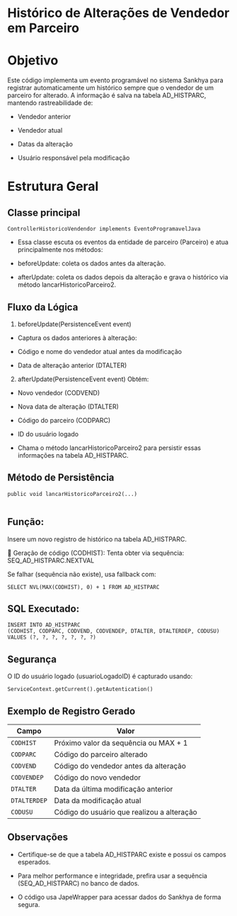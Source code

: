 # Histórico de Alterações de Vendedor em Parceiro


# Objetivo
Este código implementa um evento programável no sistema Sankhya para registrar automaticamente um histórico sempre que o vendedor de um parceiro for alterado. A informação é salva na tabela AD_HISTPARC, mantendo rastreabilidade de:

- Vendedor anterior

- Vendedor atual

- Datas da alteração

- Usuário responsável pela modificação

 # Estrutura Geral

 ## Classe principal



```
ControllerHistoricoVendendor implements EventoProgramavelJava

```
- Essa classe escuta os eventos da entidade de parceiro (Parceiro) e atua principalmente nos métodos:

- beforeUpdate: coleta os dados antes da alteração.

- afterUpdate: coleta os dados depois da alteração e grava o histórico via método lancarHistoricoParceiro2.


##  Fluxo da Lógica
1. beforeUpdate(PersistenceEvent event)
- Captura os dados anteriores à alteração:

- Código e nome do vendedor atual antes da modificação

- Data de alteração anterior (DTALTER)

2. afterUpdate(PersistenceEvent event)
Obtém:

- Novo vendedor (CODVEND)

- Nova data de alteração (DTALTER)

- Código do parceiro (CODPARC)

- ID do usuário logado

- Chama o método lancarHistoricoParceiro2 para persistir essas informações na tabela AD_HISTPARC.


## Método de Persistência
```
public void lancarHistoricoParceiro2(...)


```

## Função:
Insere um novo registro de histórico na tabela AD_HISTPARC.

🔢 Geração de código (CODHIST):
Tenta obter via sequência: SEQ_AD_HISTPARC.NEXTVAL

Se falhar (sequência não existe), usa fallback com:
```
SELECT NVL(MAX(CODHIST), 0) + 1 FROM AD_HISTPARC
```
 ## SQL Executado:

 ```
INSERT INTO AD_HISTPARC 
(CODHIST, CODPARC, CODVEND, CODVENDEP, DTALTER, DTALTERDEP, CODUSU) 
VALUES (?, ?, ?, ?, ?, ?, ?)

```
## Segurança
O ID do usuário logado (usuarioLogadoID) é capturado usando:

 ```
ServiceContext.getCurrent().getAutentication()

```
## Exemplo de Registro Gerado
| Campo        | Valor                                      |
| ------------ | ------------------------------------------ |
| `CODHIST`    | Próximo valor da sequência ou MAX + 1      |
| `CODPARC`    | Código do parceiro alterado                |
| `CODVEND`    | Código do vendedor antes da alteração      |
| `CODVENDEP`  | Código do novo vendedor                    |
| `DTALTER`    | Data da última modificação anterior        |
| `DTALTERDEP` | Data da modificação atual                  |
| `CODUSU`     | Código do usuário que realizou a alteração |

## Observações
- Certifique-se de que a tabela AD_HISTPARC existe e possui os campos esperados.

- Para melhor performance e integridade, prefira usar a sequência (SEQ_AD_HISTPARC) no banco de dados.

- O código usa JapeWrapper para acessar dados do Sankhya de forma segura.
